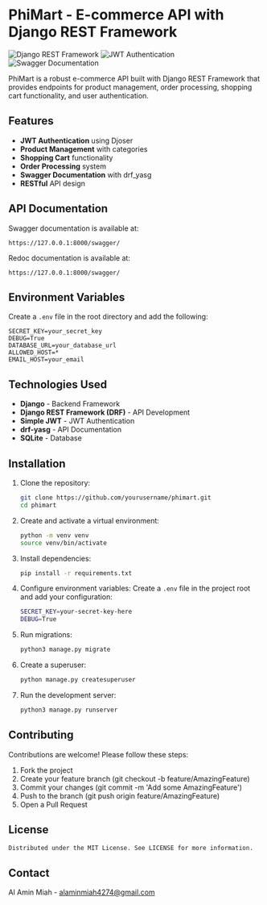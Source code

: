 # PhiMart - E-commerce API with Django REST Framework

![Django REST Framework](https://img.shields.io/badge/DJANGO-REST-ff1709?style=for-the-badge&logo=django&logoColor=white&color=ff1709&labelColor=gray)
![JWT Authentication](https://img.shields.io/badge/JWT-Authentication-black?style=for-the-badge&logo=JSON%20web%20tokens)
![Swagger Documentation](https://img.shields.io/badge/Swagger-Documentation-%2385EA2D?style=for-the-badge&logo=swagger&logoColor=black)

PhiMart is a robust e-commerce API built with Django REST Framework that provides endpoints for product management, order processing, shopping cart functionality, and user authentication.

## Features

- **JWT Authentication** using Djoser
- **Product Management** with categories
- **Shopping Cart** functionality
- **Order Processing** system
- **Swagger Documentation** with drf_yasg
- **RESTful** API design

## API Documentation

Swagger documentation is available at:

```
https://127.0.0.1:8000/swagger/
```

Redoc documentation is available at:

```
https://127.0.0.1:8000/swagger/
```

## Environment Variables

Create a `.env` file in the root directory and add the following:

```
SECRET_KEY=your_secret_key
DEBUG=True
DATABASE_URL=your_database_url
ALLOWED_HOST=*
EMAIL_HOST=your_email
```

## Technologies Used

- **Django** - Backend Framework
- **Django REST Framework (DRF)** - API Development
- **Simple JWT** - JWT Authentication
- **drf-yasg** - API Documentation
- **SQLite** - Database

## Installation

1. Clone the repository:
   ```bash
   git clone https://github.com/yourusername/phimart.git
   cd phimart
   ```
2. Create and activate a virtual environment:
   ```bash
   python -m venv venv
   source venv/bin/activate
   ```
3. Install dependencies:
   ```bash
   pip install -r requirements.txt
   ```
4. Configure environment variables:
   Create a `.env` file in the project root and add your configuration:
   ```bash
   SECRET_KEY=your-secret-key-here
   DEBUG=True
   ```
5. Run migrations:
   ```bash
   python3 manage.py migrate
   ```
6. Create a superuser:
   ```bash
   python manage.py createsuperuser
   ```
7. Run the development server:
   ```bash
   python3 manage.py runserver
   ```

## Contributing

Contributions are welcome! Please follow these steps:

1.  Fork the project
2.  Create your feature branch (git checkout -b feature/AmazingFeature)
3.  Commit your changes (git commit -m 'Add some AmazingFeature')
4.  Push to the branch (git push origin feature/AmazingFeature)
5.  Open a Pull Request

## License

    Distributed under the MIT License. See LICENSE for more information.

## Contact

Al Amin Miah - alaminmiah4274@gmail.com
